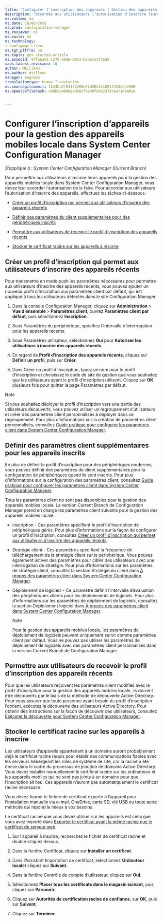 ```yaml
---
title: "Configurer l’inscription des appareils | Gestion des appareils mobiles locale | System Center Configuration Manager"
description: "Accordez aux utilisateurs l’autorisation d’inscrire leurs appareils pour la gestion des appareils mobiles locale dans System Center Configuration Manager."
ms.custom: na
ms.date: 10/06/2016
ms.prod: configuration-manager
ms.reviewer: na
ms.suite: na
ms.technology:
- configmgr-client
ms.tgt_pltfrm: na
ms.topic: get-started-article
ms.assetid: 9ffaea91-1379-4b86-9953-b25e152f56a9
caps.latest.revision: 10
author: Mtillman
ms.author: mtillman
manager: angrobe
translationtype: Human Translation
ms.sourcegitcommit: 1134bb2f04152288e72d40b1b1083f415cb4e900
ms.openlocfilehash: ddbb5648002adb8cf9249febb23797ee71d8a026


---
```

# <a name="set-up-device-enrollment-for-on-premises-mobile-device-management-in-system-center-configuration-manager"></a>Configurer l’inscription d’appareils pour la gestion des appareils mobiles locale dans System Center Configuration Manager

*S’applique à : System Center Configuration Manager (Current Branch)*

Pour permettre aux utilisateurs d’inscrire leurs appareils pour la gestion des appareils mobiles locale dans System Center Configuration Manager, vous devez leur accorder l’autorisation de le faire. Pour accorder aux utilisateurs l’autorisation d’inscrire des appareils, effectuez les tâches ci-dessous.

-   [Créer un profil d’inscription qui permet aux utilisateurs d’inscrire des appareils récents](#bkmk_createProf)  

-   [Définir des paramètres du client supplémentaires pour des périphériques inscrits](#bkmk_addClient)  

-   [Permettre aux utilisateurs de recevoir le profil d’inscription des appareils récents](#bkmk_enableUsers)  

-   [Stocker le certificat racine sur les appareils à inscrire](#bkmk_storeCert)  

##  <a name="a-namebkmkcreateprofa-create-an-enrollment-profile-that-allows-users-to-enroll-modern-devices"></a><a name="bkmk_createProf"></a> Créer un profil d’inscription qui permet aux utilisateurs d’inscrire des appareils récents  
 Pour transmettre en mode push les paramètres nécessaires pour permettre aux utilisateurs d’inscrire des appareils récents, vous pouvez ajouter un nouveau profil d’inscription aux paramètres client par défaut, qui est appliqué à tous les utilisateurs détectés dans le site Configuration Manager.  

1.  Dans la console Configuration Manager, cliquez sur **Administration** > **Vue d’ensemble** > **Paramètres client**, ouvrez **Paramètres client par défaut**, puis sélectionnez **Inscription**.  

2.  Sous Paramètres du périphérique, spécifiez l’intervalle d’interrogation pour les appareils récents.  

3.  Sous Paramètres utilisateur, sélectionnez **Oui** pour **Autoriser les utilisateurs à inscrire des appareils récents**.  

4.  En regard de **Profil d’inscription des appareils récents**, cliquez sur **Définir un profil**, puis sur **Créer**.  

5.  Dans Créer un profil d’inscription, tapez un nom pour le profil d’inscription et choisissez le code de site de gestion que vous souhaitez que les utilisateurs ayant le profil d’inscription utilisent. Cliquez sur **OK** plusieurs fois pour quitter la page Paramètres par défaut.  

> [!NOTE]  
>  Si vous souhaitez déployer le profil d’inscription vers une partie des utilisateurs découverts, vous pouvez utiliser un regroupement d’utilisateurs et créer des paramètres client personnalisés à déployer dans ce regroupement. Pour plus d’informations sur la création de paramètres client personnalisés, consultez [Guide pratique pour configurer les paramètres client dans System Center Configuration Manager](../../core/clients/deploy/configure-client-settings.md).  

##  <a name="a-namebkmkaddclienta-set-up-additional-client-settings-for-enrolled-devices"></a><a name="bkmk_addClient"></a> Définir des paramètres client supplémentaires pour les appareils inscrits  
 En plus de définir le profil d’inscription pour des périphériques modernes, vous pouvez définir des paramètres du client supplémentaires pour la configuration de périphériques quand ils sont inscrits.  Pour plus d’informations sur la configuration des paramètres client, consultez [Guide pratique pour configurer les paramètres client dans System Center Configuration Manager](../../core/clients/deploy/configure-client-settings.md).  

 Tous les paramètres client ne sont pas disponibles pour la gestion des appareils mobiles locale. La version Current Branch de Configuration Manager prend en charge les paramètres client suivants pour la gestion des appareils mobiles locale :  

-   Inscription - Ces paramètres spécifient le profil d’inscription de périphériques gérés. Pour plus d’informations sur la façon de configurer un profil d’inscription, consultez [Créer un profil d’inscription qui permet aux utilisateurs d’inscrire des appareils récents](#bkmk_createProf).  

-   Stratégie client - Ces paramètres spécifient la fréquence de téléchargement de la stratégie client sur le périphérique. Vous pouvez également activer des paramètres pour cibler des utilisateurs avec une interrogation de stratégie. Pour plus d’informations sur les paramètres de stratégie client, consultez la section Stratégie du client dans [À propos des paramètres client dans System Center Configuration Manager](../../core/clients/deploy/about-client-settings.md).  

-   Déploiement de logiciels - Ce paramètre définit l’intervalle d’évaluation des périphériques clients pour les déploiements de logiciels. Pour plus d’informations sur les paramètres de déploiement de logiciels, consultez la section Déploiement logiciel dans [À propos des paramètres client dans System Center Configuration Manager](../../core/clients/deploy/about-client-settings.md).  

    > [!NOTE]  
    >  Pour la gestion des appareils mobiles locale, les paramètres de déploiement de logiciels peuvent uniquement servir comme paramètres client par défaut. Vous ne pouvez pas utiliser les paramètres de déploiement de logiciels avec des paramètres client personnalisés dans la version Current Branch de Configuration Manager.  

##  <a name="a-namebkmkenableusersa-enable-users-to-receive-the-modern-device-enrollment-profile"></a><a name="bkmk_enableUsers"></a> Permettre aux utilisateurs de recevoir le profil d’inscription des appareils récents  
 Pour que les utilisateurs reçoivent les paramètres client modifiés avec le profil d’inscription pour la gestion des appareils mobiles locale, ils doivent être découverts par le biais de la méthode de découverte Active Directory. Pour vous assurer que toute personne ayant besoin du profil d’inscription l’obtient, exécutez la découverte des utilisateurs Active Directory. Pour obtenir des instructions sur la façon de découvrir des utilisateurs, consultez [Exécuter la découverte pour System Center Configuration Manager](../../core/servers/deploy/configure/run-discovery.md).  

##  <a name="a-namebkmkstorecerta-store-the-root-certificate-on-devices-to-be-enrolled"></a><a name="bkmk_storeCert"></a> Stocker le certificat racine sur les appareils à inscrire  
 Les utilisateurs d’appareils appartenant à un domaine auront probablement déjà le certificat racine requis pour établir des communications fiables avec les serveurs hébergeant les rôles de système de site, car la racine a été émise dans le cadre du processus de jonction de domaine Active Directory. Vous devez installer manuellement le certificat racine sur les ordinateurs et les appareils mobiles qui ne sont pas joints à un domaine pour que l’inscription ait lieu. Ces appareils n’auront pas automatiquement le certificat racine nécessaire.  

 Vous devez fournir le fichier de certificat exporté à l’appareil pour l’installation manuelle via e-mail, OneDrive, carte SD, clé USB ou toute autre méthode qui répond le mieux à vos besoins.  

 Le certificat racine que vous devez utiliser sur les appareils est celui que vous avez exporté dans [Exporter le certificat ayant la même racine que le certificat de serveur web](../../mdm/get-started/set-up-certificates-on-premises-mdm.md#bkmk_exportCert).  

1.  Sur l’appareil à inscrire, recherchez le fichier de certificat racine et double-cliquez dessus.  

2.  Dans la fenêtre Certificat, cliquez sur **Installer un certificat**.  

3.  Dans l’Assistant Importation de certificat, sélectionnez **Ordinateur local**et cliquez sur **Suivant**.  

4.  Dans la fenêtre Contrôle de compte d’utilisateur, cliquez sur **Oui**.  

5.  Sélectionnez **Placer tous les certificats dans le magasin suivant**, puis cliquez sur **Parcourir**.  

6.  Cliquez sur **Autorités de certification racine de confiance**, sur **OK**, puis sur **Suivant**.  

7.  Cliquez sur **Terminer**.  



<!--HONumber=Nov16_HO1-->


